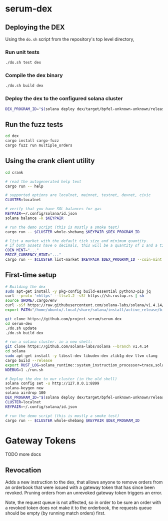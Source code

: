 # serum-dex

## Deploying the DEX

Using the `do.sh` script from the repository's top level directory,

### Run unit tests

```bash
./do.sh test dex
```

### Compile the dex binary

```bash
./do.sh build dex
```

### Deploy the dex to the configured solana cluster

```bash
DEX_PROGRAM_ID="$(solana deploy dex/target/bpfel-unknown-unknown/release/serum_dex.so | jq .programId -r)"
```

## Run the fuzz tests

```bash
cd dex
cargo install cargo-fuzz
cargo fuzz run multiple_orders
```

## Using the crank client utility

```bash
cd crank

# read the autogenerated help text
cargo run -- help

# supported options are localnet, mainnet, testnet, devnet, civic
CLUSTER=localnet

# verify that you have SOL balances for gas
KEYPAIR=~/.config/solana/id.json
solana balance -k $KEYPAIR

# run the demo script (this is mostly a smoke test)
cargo run -- $CLUSTER whole-shebang $KEYPAIR $DEX_PROGRAM_ID

# list a market with the default tick size and minimum quantity.
# if both assets have 6 decimals, this will be a quantity of 1 and a tick size of 0.01
COIN_MINT="..."
PRICE_CURRENCY_MINT="..."
cargo run -- $CLUSTER list-market $KEYPAIR $DEX_PROGRAM_ID --coin-mint $COIN_MINT --pc-mint $PRICE_CURRENCY_MINT
```

## First-time setup

```bash
# Building the dex
sudo apt-get install -y pkg-config build-essential python3-pip jq
curl --proto '=https' --tlsv1.2 -sSf https://sh.rustup.rs | sh
source $HOME/.cargo/env
curl -sSf https://raw.githubusercontent.com/solana-labs/solana/v1.4.14/install/solana-install-init.sh | sh -s - v1.4.14
export PATH="/home/ubuntu/.local/share/solana/install/active_release/bin:$PATH"

git clone https://github.com/project-serum/serum-dex
cd serum-dex
./do.sh update
./do.sh build dex

# run a solana cluster. in a new shell:
git clone https://github.com/solana-labs/solana --branch v1.4.14
cd solana
sudo apt-get install -y libssl-dev libudev-dev zlib1g-dev llvm clang
cargo build --release
export RUST_LOG=solana_runtime::system_instruction_processor=trace,solana_runtime::message_processor=info,solana_bpf_loader=debug,solana_rbpf=debug
NDEBUG=1 ./run.sh

# Deploy the dex to our cluster (in the old shell)
solana config set -u http://127.0.0.1:8899
solana-keygen new
solana airdrop 100
DEX_PROGRAM_ID="$(solana deploy dex/target/bpfel-unknown-unknown/release/serum_dex.so | jq .programId -r)"
CLUSTER=localnet
KEYPAIR=~/.config/solana/id.json

# run the demo script (this is mostly a smoke test)
cargo run -- $CLUSTER whole-shebang $KEYPAIR $DEX_PROGRAM_ID
```

# Gateway Tokens

TODO more docs

## Revocation

Adds a new instruction to the dex, that allows anyone to remove orders
from an orderbook that were issued with a gateway token that has
since been revoked.
Pruning orders from an unrevoked gateway token triggers an error.

Note, the request queue is not affected, so in order to be sure an
order with a revoked token does not make it to the orderbook,
the requests queue should be empty (by running match orders) first.